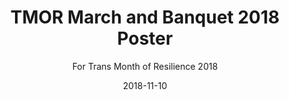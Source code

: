 ---
layout: art-post
title: "TMOR March and Banquet 2018 Poster"
subtitle: "For Trans Month of Resilience 2018"
images:
  - public_id: portfolio/tmor-march-and-banquet-2018-poster
categories: [art, digital]
tags: [flyer, graphic-design, vector, color, pattern, trans, bta]
date: 2018-11-10
featured: true
---